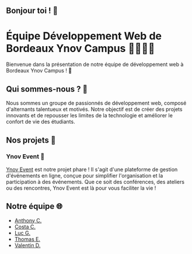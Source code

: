 ## Bonjour toi ! 👋

# Équipe Développement Web de Bordeaux Ynov Campus 👨‍💻👩‍💻

Bienvenue dans la présentation de notre équipe de développement web à Bordeaux Ynov Campus ! 🎉

## Qui sommes-nous ? 🤔

Nous sommes un groupe de passionnés de développement web, composé d'alternants talentueux et motivés. Notre objectif est de créer des projets innovants et de repousser les limites de la technologie et améliorer le confort de vie des étudiants.

## Nos projets 🚀

### Ynov Event 🎪

[Ynov Event](https://github.com/byc-team/yevent) est notre projet phare ! Il s'agit d'une plateforme de gestion d'événements en ligne, conçue pour simplifier l'organisation et la participation à des événements. Que ce soit des conférences, des ateliers ou des rencontres, Ynov Event est là pour vous faciliter la vie !

## Notre équipe 🌐

- [Anthony C.]()
- [Costa C.]()
- [Luc G.]()
- [Thomas E.]()
- [Valentin D.]()
